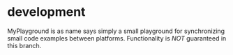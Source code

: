 # development
MyPlayground is as name says simply a small playground for synchronizing small code examples between platforms.
Functionality is _NOT_ guaranteed in this branch.
